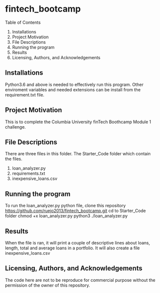 # fintech_bootcamp

Table of Contents
1. Installations
2. Project Motivation
3. File Descriptions
4. Running the program
5. Results
6. Licensing, Authors, and Acknowledgements

## Installations
Python3.6 and above is needed to effectively run this program. Other enviroment variables and needed extensions can be install from the requirement.txt file.

## Project Motivation
This is to complete the Columbia University finTech Boothcamp Module 1 challenge. 

## File Descriptions
There are three files in this folder. 
The Starter_Code folder which contain the files.
1. loan_analyzer.py 
2. requirements.txt
3. inexpensive_loans.csv

## Running the program
To run the loan_analyzer.py python file, clone this repository https://github.com/ruejo2013/fintech_bootcamp.git
cd to Starter_Code folder 
chmod +x loan_analyzer.py 
python3 ./loan_analyzer.py 

##  Results
When the file is ran, it will print a couple of descriptive lines about loans, length, total and average loans in a portfolio. 
It will also create a file inexpensive_loans.csv

## Licensing, Authors, and Acknowledgements
The code here are not to be reproduce for commercial purpose without the permission of the owner of this repository. 

